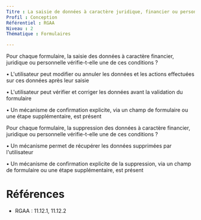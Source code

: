 ```yaml
---
Titre : La saisie de données à caractère juridique, financier ou personnel est modifiable après envoi si elle n'est pas explicitement confirmée avant celui-ci.
Profil : Conception
Référentiel : RGAA
Niveau : 2
Thématique : Formulaires

---
```

Pour chaque formulaire, la saisie des données à caractère financier, juridique ou personnelle vérifie-t-elle une de ces conditions ?

• L'utilisateur peut modifier ou annuler les données et les actions effectuées sur ces données après leur saisie

• L'utilisateur peut vérifier et corriger les données avant la validation du formulaire

• Un mécanisme de confirmation explicite, via un champ de formulaire ou une étape supplémentaire, est présent

Pour chaque formulaire, la suppression des données à caractère financier, juridique ou personnelle vérifie-t-elle une de ces conditions ?

• Un mécanisme permet de récupérer les données supprimées par l'utilisateur

• Un mécanisme de confirmation explicite de la suppression, via un champ de formulaire ou une étape supplémentaire, est présent

# Références

*   RGAA : 11.12.1, 11.12.2